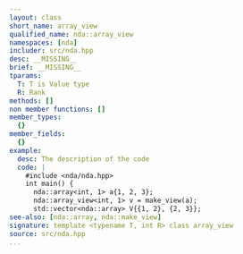 ```yaml
---
layout: class
short_name: array_view
qualified_name: nda::array_view
namespaces: [nda]
includer: src/nda.hpp
desc: __MISSING__
brief: __MISSING__
tparams:
  T: T is Value type
  R: Rank
methods: []
non member functions: []
member_types:
  {}
member_fields:
  {}
example:
  desc: The description of the code
  code: |
    #include <nda/nda.hpp>
    int main() {
      nda::array<int, 1> a{1, 2, 3};
      nda::array_view<int, 1> v = make_view(a);
      std::vector<nda::array> V{{1, 2}, {2, 3}};
see-also: [nda::array, nda::make_view]
signature: template <typename T, int R> class array_view
source: src/nda.hpp
...
```

